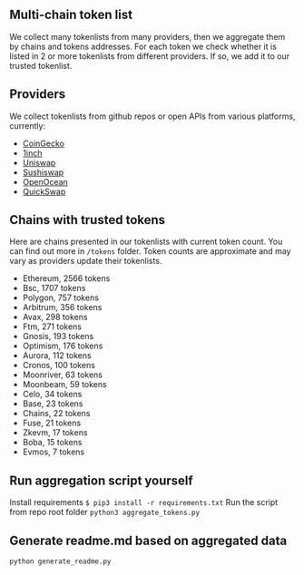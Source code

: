 
## Multi-chain token list 
We collect many tokenlists from many providers, then we aggregate them by chains and tokens addresses. 
For each token we check whether it is listed in 2 or more tokenlists from different providers. If so, 
we add it to our trusted tokenlist.

## Providers
We collect tokenlists from github repos or open APIs from various platforms, currently:
- [CoinGecko](https://www.coingecko.com/)
- [1inch](https://app.1inch.io/)
- [Uniswap](https://uniswap.org/)
- [Sushiswap](https://www.sushi.com/)
- [OpenOcean](https://openocean.finance/)
- [QuickSwap](https://quickswap.exchange/#/swap)

## Chains with trusted tokens
Here are chains presented in our tokenlists with current token count. You can find out more in `/tokens` folder.
Token counts are approximate and may vary as providers update their tokenlists.
- Ethereum, 2566 tokens
- Bsc, 1707 tokens
- Polygon, 757 tokens
- Arbitrum, 356 tokens
- Avax, 298 tokens
- Ftm, 271 tokens
- Gnosis, 193 tokens
- Optimism, 176 tokens
- Aurora, 112 tokens
- Cronos, 100 tokens
- Moonriver, 63 tokens
- Moonbeam, 59 tokens
- Celo, 34 tokens
- Base, 23 tokens
- Chains, 22 tokens
- Fuse, 21 tokens
- Zkevm, 17 tokens
- Boba, 15 tokens
- Evmos, 7 tokens

## Run aggregation script yourself
Install requirements
```$ pip3 install -r requirements.txt```
Run the script from repo root folder
```python3 aggregate_tokens.py```
## Generate readme.md based on aggregated data
```bash
python generate_readme.py
```
